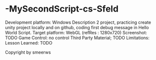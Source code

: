 # -MySecondScript-cs-Sfeld
Development platform: Windows
Description 2 project, practicing create unity project locally and on github, coding first debug message in Hello World Script.
Target platform: WebGL (refRes : 1280x720)
Screenshot: TODO
Game Control: no control
Third Party Material; TODO
Limitations:
Lesson Learned: TODO


Copyright by smeerws